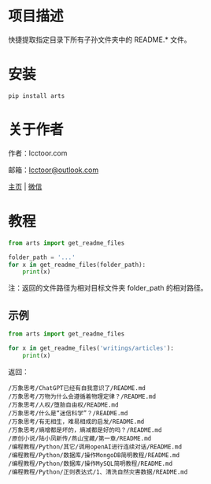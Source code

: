 # 项目描述

快捷提取指定目录下所有子孙文件夹中的 README.* 文件。

# 安装

```
pip install arts
```

# 关于作者

作者：lcctoor.com

邮箱：lcctoor@outlook.com

[主页](https://lcctoor.github.io/me/) | [微信](https://lcctoor.github.io/me/author/WeChatQR-max.jpg)

# 教程

```python
from arts import get_readme_files

folder_path = '...'
for x in get_readme_files(folder_path):
    print(x)
```

注：返回的文件路径为相对目标文件夹 folder_path 的相对路径。

## 示例

```python
from arts import get_readme_files

for x in get_readme_files('writings/articles'):
    print(x)
```

返回：

```
/万象思考/ChatGPT已经有自我意识了/README.md
/万象思考/万物为什么会遵循着物理定律？/README.md
/万象思考/人权/堕胎自由权/README.md
/万象思考/什么是“迷信科学”？/README.md
/万象思考/有无相生，难易相成的启发/README.md
/万象思考/熵增都是坏的，熵减都是好的吗？/README.md
/原创小说/陆小凤新传/燕山宝藏/第一章/README.md
/编程教程/Python/其它/调用openAI进行连续对话/README.md
/编程教程/Python/数据库/操作MongoDB简明教程/README.md
/编程教程/Python/数据库/操作MySQL简明教程/README.md
/编程教程/Python/正则表达式/1、清洗自然灾害数据/README.md
```

